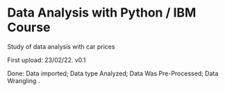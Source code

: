 # Data Analysis with Python / IBM Course
Study of data analysis with car prices 

First upload: 23/02/22. 
v0.1

  Done: 
    Data imported;
    Data type Analyzed;
    Data Was Pre-Processed;
    Data Wrangling .
   
 
